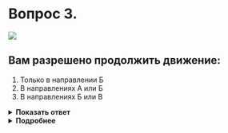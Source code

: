 # Вопрос 3.

![](https://s.drom.ru/i24228/pdd/tickets/2016/1543885493.jpg)

## Вам разрешено продолжить движение:

1. Только в направлении Б
2. В направлениях А или Б
3. В направлениях Б или В

<details>
<summary><b>Показать ответ</b></summary>
Правильный ответ: 1
</details>
<details>
<summary><b>Подробнее</b></summary>
Согласно знаку 4.3 «Круговое движение» Вы выезжаете на перекрёсток, движение по которому разрешается только в направлении стрелок, изображённых на знаке. Встречное движение по траектории «В» запрещено. Поворот направо по траектории «А» запрещает знак 3.18.1 «Поворот направо запрещён». Можете из указанных направлений продолжить движение только по траектории «Б».
(«Дорожные знаки»)
</details>